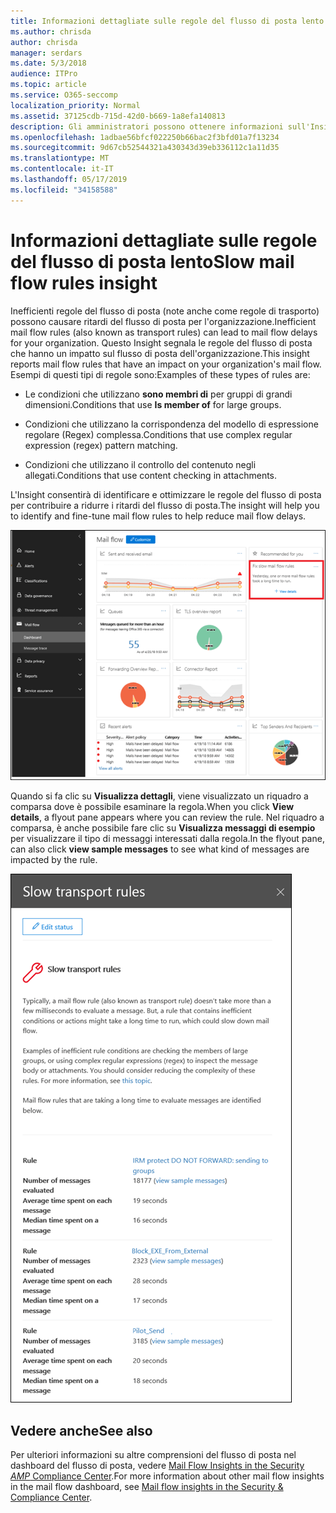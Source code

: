 ```yaml
---
title: Informazioni dettagliate sulle regole del flusso di posta lento
ms.author: chrisda
author: chrisda
manager: serdars
ms.date: 5/3/2018
audience: ITPro
ms.topic: article
ms.service: O365-seccomp
localization_priority: Normal
ms.assetid: 37125cdb-715d-42d0-b669-1a8efa140813
description: Gli amministratori possono ottenere informazioni sull'Insight delle regole del flusso di posta lenta nel dashboard del flusso di posta nel centro sicurezza & Compliance.
ms.openlocfilehash: 1adbae56bfcf022250b66bac2f3bfd01a7f13234
ms.sourcegitcommit: 9d67cb52544321a430343d39eb336112c1a11d35
ms.translationtype: MT
ms.contentlocale: it-IT
ms.lasthandoff: 05/17/2019
ms.locfileid: "34158588"
---
```

# <a name="slow-mail-flow-rules-insight"></a><span data-ttu-id="22287-103">Informazioni dettagliate sulle regole del flusso di posta lento</span><span class="sxs-lookup"><span data-stu-id="22287-103">Slow mail flow rules insight</span></span>

<span data-ttu-id="22287-104">Inefficienti regole del flusso di posta (note anche come regole di trasporto) possono causare ritardi del flusso di posta per l'organizzazione.</span><span class="sxs-lookup"><span data-stu-id="22287-104">Inefficient mail flow rules (also known as transport rules) can lead to mail flow delays for your organization.</span></span> <span data-ttu-id="22287-105">Questo Insight segnala le regole del flusso di posta che hanno un impatto sul flusso di posta dell'organizzazione.</span><span class="sxs-lookup"><span data-stu-id="22287-105">This insight reports mail flow rules that have an impact on your organization's mail flow.</span></span> <span data-ttu-id="22287-106">Esempi di questi tipi di regole sono:</span><span class="sxs-lookup"><span data-stu-id="22287-106">Examples of these types of rules are:</span></span>

- <span data-ttu-id="22287-107">Le condizioni che utilizzano **sono membri di** per gruppi di grandi dimensioni.</span><span class="sxs-lookup"><span data-stu-id="22287-107">Conditions that use **Is member of** for large groups.</span></span>

- <span data-ttu-id="22287-108">Condizioni che utilizzano la corrispondenza del modello di espressione regolare (Regex) complessa.</span><span class="sxs-lookup"><span data-stu-id="22287-108">Conditions that use complex regular expression (regex) pattern matching.</span></span>

- <span data-ttu-id="22287-109">Condizioni che utilizzano il controllo del contenuto negli allegati.</span><span class="sxs-lookup"><span data-stu-id="22287-109">Conditions that use content checking in attachments.</span></span>

<span data-ttu-id="22287-110">L'Insight consentirà di identificare e ottimizzare le regole del flusso di posta per contribuire a ridurre i ritardi del flusso di posta.</span><span class="sxs-lookup"><span data-stu-id="22287-110">The insight will help you to identify and fine-tune mail flow rules to help reduce mail flow delays.</span></span>

![Una panoramica delle regole del flusso di posta lenta nel dashboard del flusso di posta nel centro sicurezza & Compliance](media/1dd90faa-f065-4b10-8b47-d35dc127fc26.png)

<span data-ttu-id="22287-112">Quando si fa clic su **Visualizza dettagli**, viene visualizzato un riquadro a comparsa dove è possibile esaminare la regola.</span><span class="sxs-lookup"><span data-stu-id="22287-112">When you click **View details**, a flyout pane appears where you can review the rule.</span></span> <span data-ttu-id="22287-113">Nel riquadro a comparsa, è anche possibile fare clic su **Visualizza messaggi di esempio** per visualizzare il tipo di messaggi interessati dalla regola.</span><span class="sxs-lookup"><span data-stu-id="22287-113">In the flyout pane, can also click **view sample messages** to see what kind of messages are impacted by the rule.</span></span>

![Riquadro a comparsa dopo aver fatto clic su Visualizza dettagli in una panoramica delle regole del flusso di posta lenta nel dashboard del flusso di posta](media/2cbd43b7-1f21-4338-a70c-7b50de5c69cd.png)

## <a name="see-also"></a><span data-ttu-id="22287-115">Vedere anche</span><span class="sxs-lookup"><span data-stu-id="22287-115">See also</span></span>

<span data-ttu-id="22287-116">Per ulteriori informazioni su altre comprensioni del flusso di posta nel dashboard del flusso di posta, vedere [Mail Flow Insights in the Security _AMP_ Compliance Center](mail-flow-insights.md).</span><span class="sxs-lookup"><span data-stu-id="22287-116">For more information about other mail flow insights in the mail flow dashboard, see [Mail flow insights in the Security & Compliance Center](mail-flow-insights.md).</span></span>
